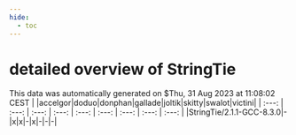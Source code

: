 ```yaml
---
hide:
  - toc
---
```


detailed overview of StringTie
==============================


This data was automatically generated on $Thu, 31 Aug 2023 at 11:08:02 CEST
| |accelgor|doduo|donphan|gallade|joltik|skitty|swalot|victini|
| :---: | :---: | :---: | :---: | :---: | :---: | :---: | :---: | :---: |
|StringTie/2.1.1-GCC-8.3.0|-|x|x|-|x|-|-|-|

